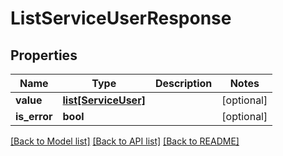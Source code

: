 # ListServiceUserResponse

## Properties
Name | Type | Description | Notes
------------ | ------------- | ------------- | -------------
**value** | [**list[ServiceUser]**](ServiceUser.md) |  | [optional] 
**is_error** | **bool** |  | [optional] 

[[Back to Model list]](../README.md#documentation-for-models) [[Back to API list]](../README.md#documentation-for-api-endpoints) [[Back to README]](../README.md)


